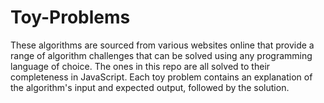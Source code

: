 # Toy-Problems

These algorithms are sourced from various websites online that provide a range of algorithm challenges that can be solved using any programming language of choice. The ones in this repo are all solved to their completeness in JavaScript. Each toy problem contains an explanation of the algorithm's input and expected output, followed by the solution.


